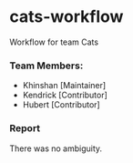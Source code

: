 # cats-workflow
Workflow for team Cats

### Team Members:
- Khinshan [Maintainer]
- Kendrick [Contributor]
- Hubert [Contributor]

### Report
There was no ambiguity.
